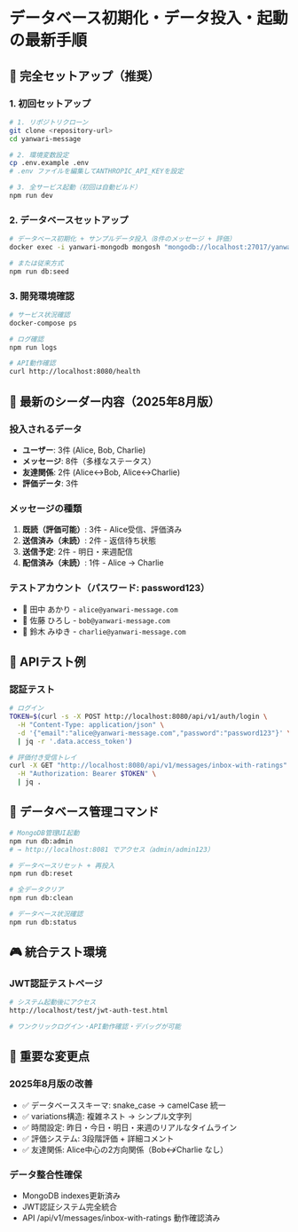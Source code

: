 # データベース初期化・データ投入・起動の最新手順

## 🚀 完全セットアップ（推奨）

### 1. 初回セットアップ
```bash
# 1. リポジトリクローン
git clone <repository-url>
cd yanwari-message

# 2. 環境変数設定
cp .env.example .env
# .env ファイルを編集してANTHROPIC_API_KEYを設定

# 3. 全サービス起動（初回は自動ビルド）
npm run dev
```

### 2. データベースセットアップ
```bash
# データベース初期化 + サンプルデータ投入（8件のメッセージ + 評価）
docker exec -i yanwari-mongodb mongosh "mongodb://localhost:27017/yanwari-message" < scripts/seeders/seed-simple.js

# または従来方式
npm run db:seed
```

### 3. 開発環境確認
```bash
# サービス状況確認
docker-compose ps

# ログ確認
npm run logs

# API動作確認
curl http://localhost:8080/health
```

## 🎯 最新のシーダー内容（2025年8月版）

### 投入されるデータ
- **ユーザー**: 3件 (Alice, Bob, Charlie)
- **メッセージ**: 8件（多様なステータス）
- **友達関係**: 2件 (Alice↔Bob, Alice↔Charlie)
- **評価データ**: 3件

### メッセージの種類
1. **既読（評価可能）**: 3件 - Alice受信、評価済み
2. **送信済み（未読）**: 2件 - 返信待ち状態
3. **送信予定**: 2件 - 明日・来週配信
4. **配信済み（未読）**: 1件 - Alice → Charlie

### テストアカウント（パスワード: password123）
- 👩 田中 あかり - `alice@yanwari-message.com`
- 👨 佐藤 ひろし - `bob@yanwari-message.com`  
- 👩 鈴木 みゆき - `charlie@yanwari-message.com`

## 🧪 APIテスト例

### 認証テスト
```bash
# ログイン
TOKEN=$(curl -s -X POST http://localhost:8080/api/v1/auth/login \
  -H "Content-Type: application/json" \
  -d '{"email":"alice@yanwari-message.com","password":"password123"}' \
  | jq -r '.data.access_token')

# 評価付き受信トレイ
curl -X GET "http://localhost:8080/api/v1/messages/inbox-with-ratings" \
  -H "Authorization: Bearer $TOKEN" \
  | jq .
```

## 🔧 データベース管理コマンド

```bash
# MongoDB管理UI起動
npm run db:admin
# → http://localhost:8081 でアクセス（admin/admin123）

# データベースリセット + 再投入
npm run db:reset

# 全データクリア
npm run db:clean

# データベース状況確認
npm run db:status
```

## 🎮 統合テスト環境

### JWT認証テストページ
```bash
# システム起動後にアクセス
http://localhost/test/jwt-auth-test.html

# ワンクリックログイン・API動作確認・デバッグが可能
```

## 📝 重要な変更点

### 2025年8月版の改善
- ✅ データベーススキーマ: snake_case → camelCase 統一
- ✅ variations構造: 複雑ネスト → シンプル文字列
- ✅ 時間設定: 昨日・今日・明日・来週のリアルなタイムライン
- ✅ 評価システム: 3段階評価 + 詳細コメント
- ✅ 友達関係: Alice中心の2方向関係（Bob↮Charlie なし）

### データ整合性確保
- MongoDB indexes更新済み
- JWT認証システム完全統合
- API /api/v1/messages/inbox-with-ratings 動作確認済み